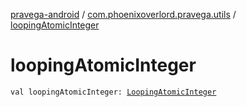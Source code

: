 [pravega-android](../index.md) / [com.phoenixoverlord.pravega.utils](index.md) / [loopingAtomicInteger](./looping-atomic-integer.md)

# loopingAtomicInteger

`val loopingAtomicInteger: `[`LoopingAtomicInteger`](-looping-atomic-integer/index.md)